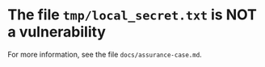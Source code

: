 # The file `tmp/local_secret.txt` is NOT a vulnerability

For more information, see the file `docs/assurance-case.md`.
